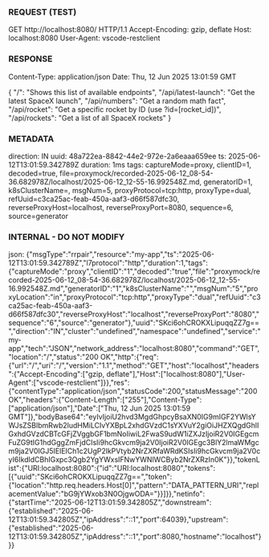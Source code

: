 ### REQUEST (TEST) ###
GET http://localhost:8080/ HTTP/1.1
Accept-Encoding: gzip\, deflate
Host: localhost:8080
User-Agent: vscode-restclient


### RESPONSE ###
Content-Type: application/json
Date: Thu\, 12 Jun 2025 13:01:59 GMT

{
  "/": "Shows this list of available endpoints",
  "/api/latest-launch": "Get the latest SpaceX launch",
  "/api/numbers": "Get a random math fact",
  "/api/rocket": "Get a specific rocket by ID (use ?id=[rocket_id])",
  "/api/rockets": "Get a list of all SpaceX rockets"
}


### METADATA ###
direction: IN
uuid: 48a722ea-8842-44e2-972e-2a6eaaa659ee
ts: 2025-06-12T13:01:59.342789Z
duration: 1ms
tags: captureMode=proxy, clientID=1, decoded=true, file=proxymock/recorded-2025-06-12_08-54-36.682978Z/localhost/2025-06-12_12-55-16.992548Z.md, generatorID=1, k8sClusterName=, msgNum=5, proxyProtocol=tcp:http, proxyType=dual, refUuid=c3ca25ac-feab-450a-aaf3-d66f587dfc30, reverseProxyHost=localhost, reverseProxyPort=8080, sequence=6, source=generator

### INTERNAL - DO NOT MODIFY ###
json: {"msgType":"rrpair","resource":"my-app","ts":"2025-06-12T13:01:59.342789Z","l7protocol":"http","duration":1,"tags":{"captureMode":"proxy","clientID":"1","decoded":"true","file":"proxymock/recorded-2025-06-12_08-54-36.682978Z/localhost/2025-06-12_12-55-16.992548Z.md","generatorID":"1","k8sClusterName":"","msgNum":"5","proxyLocation":"in","proxyProtocol":"tcp:http","proxyType":"dual","refUuid":"c3ca25ac-feab-450a-aaf3-d66f587dfc30","reverseProxyHost":"localhost","reverseProxyPort":"8080","sequence":"6","source":"generator"},"uuid":"SKci6ohCROKXLipuqqZZ7g==","direction":"IN","cluster":"undefined","namespace":"undefined","service":"my-app","tech":"JSON","network_address":"localhost:8080","command":"GET","location":"/","status":"200 OK","http":{"req":{"url":"/","uri":"/","version":"1.1","method":"GET","host":"localhost","headers":{"Accept-Encoding":["gzip, deflate"],"Host":["localhost:8080"],"User-Agent":["vscode-restclient"]}},"res":{"contentType":"application/json","statusCode":200,"statusMessage":"200 OK","headers":{"Content-Length":["255"],"Content-Type":["application/json"],"Date":["Thu, 12 Jun 2025 13:01:59 GMT"]},"bodyBase64":"eyIvIjoiU2hvd3MgdGhpcyBsaXN0IG9mIGF2YWlsYWJsZSBlbmRwb2ludHMiLCIvYXBpL2xhdGVzdC1sYXVuY2giOiJHZXQgdGhlIGxhdGVzdCBTcGFjZVggbGF1bmNoIiwiL2FwaS9udW1iZXJzIjoiR2V0IGEgcmFuZG9tIG1hdGggZmFjdCIsIi9hcGkvcm9ja2V0IjoiR2V0IGEgc3BlY2lmaWMgcm9ja2V0IGJ5IElEICh1c2UgP2lkPVtyb2NrZXRfaWRdKSIsIi9hcGkvcm9ja2V0cyI6IkdldCBhIGxpc3Qgb2YgYWxsIFNwYWNlWCByb2NrZXRzIn0K"}},"tokenList":{"URI:localhost:8080":{"id":"URI:localhost:8080","tokens":[{"uuid":"SKci6ohCROKXLipuqqZZ7g==","token":{"location":"http.req.headers.Host[0]","pattern":"DATA_PATTERN_URI","replacementValue":"bG9jYWxob3N0OjgwODA="}}]}},"netinfo":{"startTime":"2025-06-12T13:01:59.342805Z","downstream":{"established":"2025-06-12T13:01:59.342805Z","ipAddress":"::1","port":64039},"upstream":{"established":"2025-06-12T13:01:59.342805Z","ipAddress":"::1","port":8080,"hostname":"localhost"}}}
